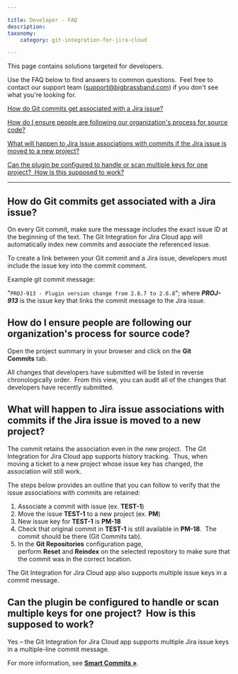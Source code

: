 ```yaml
---

title: Developer - FAQ
description:
taxonomy:
    category: git-integration-for-jira-cloud

---
```

This page contains solutions targeted for developers.

Use the FAQ below to find answers to common questions.  Feel free to contact our support team ([support@bigbrassband.com](mailto:support@bigbrassband.com?subject=Developer%20questions%20-)) if you don't see what you're looking for.

[How do Git commits get associated with a Jira issue?](#Developer-assocgitcommits)

[How do I ensure people are following our organization's process for source code?](#Developer-followprocs)

[What will happen to Jira issue associations with commits if the Jira issue is moved to a new project?](#Developer-issuemovenewproj)

[Can the plugin be configured to handle or scan multiple keys for one project?  How is this supposed to work?](#Developer-handlemultikeys)



* * *

## **How do Git commits get associated with a Jira issue?**

On every Git commit, make sure the message includes the exact issue ID at the beginning of the text. The Git Integration for Jira Cloud app will automatically index new commits and associate the referenced issue.

To create a link between your Git commit and a Jira issue, developers must include the issue key into the commit comment.

Example git commit message:

"`PROJ-913 - Plugin version change from 2.6.7 to 2.6.8`"; where **_PROJ-913_** is the issue key that links the commit message to the Jira issue.



## **How do I ensure people are following our organization's process for source code?**

Open the project summary in your browser and click on the **Git Commits** tab.

All changes that developers have submitted will be listed in reverse chronologically order.  From this view, you can audit all of the changes that developers have recently submitted.



## **What will happen to Jira issue associations with commits if the Jira issue is moved to a new project?**

The commit retains the association even in the new project.  The Git Integration for Jira Cloud app supports history tracking.  Thus, when moving a ticket to a new project whose issue key has changed, the association will still work.

The steps below provides an outline that you can follow to verify that the issue associations with commits are retained:

1.  Associate a commit with issue (ex. **TEST-1**)
2.  Move the issue **TEST-1** to a new project (ex. **PM**)
3.  New issue key for **TEST-1** is **PM-18**
4.  Check that original commit in **TEST-1** is still available in **PM-18**.  The commit should be there (Git Commits tab).
5.  In the **Git Repositories** configuration page, perform **Reset** and **Reindex** on the selected repository to make sure that the commit was in the correct location.

The Git Integration for Jira Cloud app also supports multiple issue keys in a commit message.

## **Can the plugin be configured to handle or scan multiple keys for one project?  How is this supposed to work?**

Yes – the Git Integration for Jira Cloud app supports multiple Jira issue keys in a multiple-line commit message.

For more information, see **[Smart Commits »](/git-integration-for-jira-cloud/smart-commits-gij-cloud/)**.
